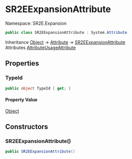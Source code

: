 # SR2EExpansionAttribute

Namespace: SR2E.Expansion

```csharp
public class SR2EExpansionAttribute : System.Attribute
```

Inheritance [Object](https://docs.microsoft.com/en-us/dotnet/api/system.object) → [Attribute](https://docs.microsoft.com/en-us/dotnet/api/system.attribute) → [SR2EExpansionAttribute](/docs/dev/api-3.0.0-alpha.1/sr2e/expansion/sr2eexpansionattribute)<br />
Attributes [AttributeUsageAttribute](https://docs.microsoft.com/en-us/dotnet/api/system.attributeusageattribute)

## Properties

### **TypeId**

```csharp
public object TypeId { get; }
```

#### Property Value

[Object](https://docs.microsoft.com/en-us/dotnet/api/system.object)<br />

## Constructors

### **SR2EExpansionAttribute()**

```csharp
public SR2EExpansionAttribute()
```
